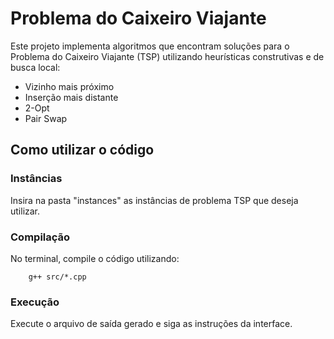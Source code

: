 # Problema do Caixeiro Viajante

Este projeto implementa algoritmos que encontram soluções para o Problema do Caixeiro Viajante (TSP) utilizando heurísticas construtivas e de busca local:

- Vizinho mais próximo
- Inserção mais distante
- 2-Opt
- Pair Swap

## Como utilizar o código

### Instâncias
Insira na pasta "instances" as instâncias de problema TSP que deseja utilizar.

### Compilação
No terminal, compile o código utilizando:

```
    g++ src/*.cpp
```

### Execução

Execute o arquivo de saída gerado e siga as instruções da interface.